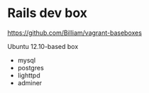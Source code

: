 # Rails dev box

https://github.com/Billiam/vagrant-baseboxes

Ubuntu 12.10-based box

 * mysql
 * postgres
 * lighttpd
 * adminer
